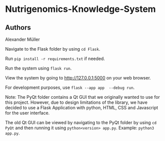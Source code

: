 # Nutrigenomics-Knowledge-System

## Authors
Alexander Müller

Navigate to the Flask folder by using `cd Flask`.

Run `pip install -r requirements.txt` if needed.

Run the system using `flask run`.

View the system by going to http://127.0.0.1:5000 on your web browser.

For development purposes, use `flask --app app  --debug run`.


Note: The PyQt folder contains a Qt GUI that we originally wanted to use for this project. However, due to design limitations of the library, we have decided to use a Flask Application with python, HTML, CSS and Javascript for the user interface.

The old Qt GUI can be viewed by navigating to the PyQt folder by using `cd PyQt` and then running it using `python<version> app.py`. Example: `python3 app.py`.
